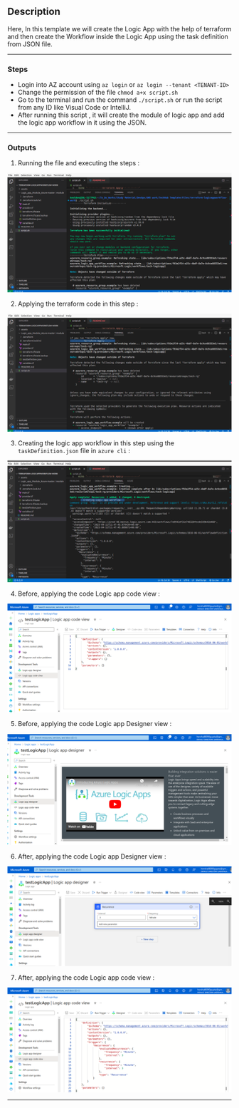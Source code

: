 ## Description

Here, In this template we will create the Logic App with the help of terraform and then create the Workflow inside the Logic App using the task definition from JSON file.

---

### Steps

* Login into AZ account using `az login` or `az login --tenant <TENANT-ID>`
* Change the permission of the file `chmod a+x script.sh`
* Go to the terminal and run the command `./script.sh` or run the script from any ID like Visual Code or IntelliJ.
* After running this script , it will create the module of logic app and add the logic app workflow in it using the JSON. 

---

### Outputs

1. Running the file and executing the steps :

![creating-script-1.png](assets/creating-script-1.png)

2. Applying the terraform code in this step :

![creating-script-2.png](assets/creating-script-2.png)

3. Creating the logic app workflow in this step using the `taskDefinition.json` file in `azure cli` : 

![creating-script-3.png](assets/creating-script-3.png)

4. Before, applying the code Logic app code view :

![Before-Logic-app-code-view.png](assets/Before-Logic-app-code-view.png)

5. Before, applying the code Logic app Designer view :

![Before-Logic-app-Designer.png](assets/Before-Logic-app-Designer.png)

6. After, applying the code Logic app Designer view :

![After-Logic-app-Designer.png](assets/After-Logic-app-Designer.png)

7. After, applying the code Logic app code view :

![After-Logic-app-code-view.png](assets/After-Logic-app-code-view.png)

---